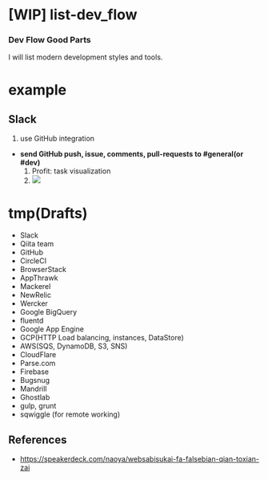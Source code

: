 [WIP] list-dev_flow
============

### Dev Flow Good Parts

I will list modern development styles and tools.

example
===

Slack
---

1. use GitHub integration

- **send GitHub push, issue, comments, pull-requests to #general(or #dev)**
  1. Profit: task visualization
  2. ![](https://dl.dropboxusercontent.com/u/7817937/_github/list-dev_flow/slack-github.png)

tmp(Drafts)
===

- Slack
- Qiita team
- GitHub
- CircleCI
- BrowserStack
- AppThrawk
- Mackerel
- NewRelic
- Wercker
- Google BigQuery
- fluentd
- Google App Engine
- GCP(HTTP Load balancing, instances, DataStore)
- AWS(SQS, DynamoDB, S3, SNS)
- CloudFlare
- Parse.com
- Firebase
- Bugsnug
- Mandrill
- Ghostlab
- gulp, grunt
- sqwiggle (for remote working)

References
---

- https://speakerdeck.com/naoya/websabisukai-fa-falsebian-qian-toxian-zai

